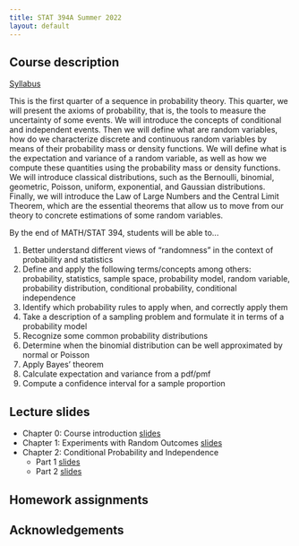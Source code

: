 ```yaml
---
title: STAT 394A Summer 2022
layout: default
---
```


## Course description

[Syllabus](STAT394_syllabus_2022_summer_Kunke.pdf)

This is the first quarter of a sequence in probability theory. This quarter, we will present the axioms of probability, that is, the tools to measure the uncertainty of some events. We will introduce the concepts of conditional and independent events. Then we will define what are random variables, how do we characterize discrete and continuous random variables by means of their probability mass or density functions. We will define what is the expectation and variance of a random variable, as well as how we compute these quantities using the probability mass or density functions. We will introduce classical distributions, such as the Bernoulli, binomial, geometric, Poisson, uniform, exponential, and Gaussian distributions. Finally, we will introduce the Law of Large Numbers and the Central Limit Theorem, which are the essential theorems that allow us to move from our theory to concrete estimations of some random variables.

By the end of MATH/STAT 394, students will be able to...

1. Better understand different views of “randomness” in the context of probability and statistics
2. Define and apply the following terms/concepts among others: probability, statistics, sample space, probability model, random variable, probability distribution, conditional probability, conditional independence
3. Identify which probability rules to apply when, and correctly apply them
4. Take a description of a sampling problem and formulate it in terms of a probability model
5. Recognize some common probability distributions
6. Determine when the binomial distribution can be well approximated by normal or Poisson
7. Apply Bayes’ theorem
8. Calculate expectation and variance from a pdf/pmf
9. Compute a confidence interval for a sample proportion

## Lecture slides

- Chapter 0: Course introduction [slides](Slides/STAT394_Chapter0_Intro_slides.pdf)
- Chapter 1: Experiments with Random Outcomes [slides](Slides/STAT394_Chapter1_slides.pdf)
- Chapter 2: Conditional Probability and Independence
    - Part 1 [slides](Slides/STAT394_Chapter2_Part1_slides.pdf)
    - Part 2 [slides](Slides/STAT394_Chapter2_Part2_slides.pdf)

## Homework assignments

## Acknowledgements
